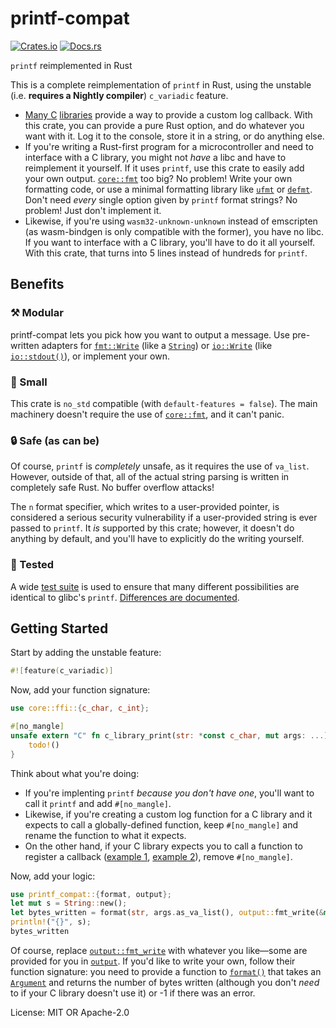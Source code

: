 # printf-compat

[![Crates.io](https://img.shields.io/crates/v/printf-compat.svg)](https://crates.io/crates/printf-compat)
[![Docs.rs](https://docs.rs/printf-compat/badge.svg)](https://docs.rs/printf-compat)

`printf` reimplemented in Rust

This is a complete reimplementation of `printf` in Rust, using the unstable
(i.e. **requires a Nightly compiler**) `c_variadic` feature.

- [Many C][sigrok-log] [libraries][libusb-log] provide a way to provide a
  custom log callback. With this crate, you can provide a pure Rust option,
  and do whatever you want with it. Log it to the console, store it in a
  string, or do anything else.
- If you're writing a Rust-first program for a microcontroller and need to
  interface with a C library, you might not *have* a libc and have to
  reimplement it yourself. If it uses `printf`, use this crate to easily add
  your own output. [`core::fmt`] too big? No problem! Write your own
  formatting code, or use a minimal formatting library like [`ufmt`] or
  [`defmt`]. Don't need *every* single option given by `printf` format
  strings? No problem! Just don't implement it.
- Likewise, if you're using `wasm32-unknown-unknown` instead of emscripten
  (as wasm-bindgen is only compatible with the former), you have no libc. If
  you want to interface with a C library, you'll have to do it all yourself.
  With this crate, that turns into 5 lines instead of hundreds for `printf`.

## Benefits

### ⚒ Modular

printf-compat lets you pick how you want to output a message. Use
pre-written adapters for [`fmt::Write`][output::fmt_write] (like a
[`String`]) or [`io::Write`][output::io_write] (like
[`io::stdout()`][std::io::stdout]), or implement your own.

### 🔬 Small

This crate is `no_std` compatible (with `default-features = false`).
The main machinery doesn't require the use of [`core::fmt`], and it can't panic.

### 🔒 Safe (as can be)

Of course, `printf` is *completely* unsafe, as it requires the use of
`va_list`. However, outside of that, all of the actual string parsing is
written in completely safe Rust. No buffer overflow attacks!

The `n` format specifier, which writes to a user-provided pointer, is
considered a serious security vulnerability if a user-provided string is
ever passed to `printf`. It *is* supported by this crate; however, it
doesn't do anything by default, and you'll have to explicitly do the writing
yourself.

### 🧹 Tested

A wide [test suite] is used to ensure that many different possibilities are
identical to glibc's `printf`. [Differences are
documented][output::fmt_write#differences].

## Getting Started

Start by adding the unstable feature:

```rust
#![feature(c_variadic)]
```

Now, add your function signature:

```rust
use core::ffi::{c_char, c_int};

#[no_mangle]
unsafe extern "C" fn c_library_print(str: *const c_char, mut args: ...) -> c_int {
    todo!()
}
```

Think about what you're doing:

- If you're implenting `printf` *because you don't have one*, you'll want to
  call it `printf` and add `#[no_mangle]`.
- Likewise, if you're creating a custom log function for a C library and it
  expects to call a globally-defined function, keep `#[no_mangle]` and
  rename the function to what it expects.
- On the other hand, if your C library expects you to call a function to
  register a callback ([example 1][sigrok-log], [example 2][libusb-log]),
  remove `#[no_mangle]`.

Now, add your logic:

```rust
use printf_compat::{format, output};
let mut s = String::new();
let bytes_written = format(str, args.as_va_list(), output::fmt_write(&mut s));
println!("{}", s);
bytes_written
```

Of course, replace [`output::fmt_write`] with whatever you like—some are
provided for you in [`output`]. If you'd like to write your own, follow
their function signature: you need to provide a function to [`format()`]
that takes an [`Argument`] and returns the number of bytes written (although
you don't *need* to if your C library doesn't use it) or -1 if there was an
error.

[sigrok-log]: https://sigrok.org/api/libsigrok/unstable/a00074.html#ga4240b8fe79be72ef758f40f9acbd4316
[libusb-log]: http://libusb.sourceforge.net/api-1.0/group__libusb__lib.html#ga2efb66b8f16ffb0851f3907794c06e20
[test suite]: https://github.com/lights0123/printf-compat/blob/master/src/tests.rs
[`ufmt`]: https://docs.rs/ufmt/
[`defmt`]: https://defmt.ferrous-systems.com/

License: MIT OR Apache-2.0

[`core::fmt`]: https://doc.rust-lang.org/core/fmt/index.html
[`String`]: https://doc.rust-lang.org/std/string/struct.String.html
[std::io::stdout]: https://doc.rust-lang.org/std/io/fn.stdout.html
[`std`]: https://doc.rust-lang.org/std/index.html
[`std::os::raw`]: https://doc.rust-lang.org/stable/std/os/raw/index.html
[output::fmt_write]: https://docs.rs/printf-compat/0.1/printf_compat/output/fn.fmt_write.html
[`output::fmt_write`]: https://docs.rs/printf-compat/0.1/printf_compat/output/fn.fmt_write.html
[output::fmt_write#differences]: https://docs.rs/printf-compat/0.1/printf_compat/output/fn.fmt_write.html#differences
[output::io_write]: https://docs.rs/printf-compat/0.1/printf_compat/output/fn.io_write.html
[`output`]: https://docs.rs/printf-compat/0.1/printf_compat/output/index.html
[`format()`]: https://docs.rs/printf-compat/0.1/printf_compat/fn.format.html
[`Argument`]: https://docs.rs/printf-compat/0.1/printf_compat/argument/struct.Argument.html
